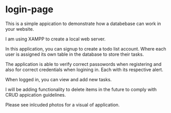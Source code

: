 # login-page
This is a simple appication to demonstrate how a databebase can work in your website.



I am using XAMPP to create a local web server. 


In this application, you can signup to create a todo list account. Where each user is assigned its own table in the database to store their tasks. 

The application is able to verify correct passowords when registering and also for correct credentials when logining in. Each with its respective alert. 
 
When logged in, you can view and add new tasks. 

I will be adding functionality to delete items in the future to comply with CRUD appication guidelines. 

Please see inlcuded photos for a visual of application. 